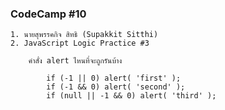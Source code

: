 ### CodeCamp #10
    1. นายสุพรรคกิจ สิทธิ (Supakkit Sitthi)
    2. JavaScript Logic Practice #3

        คำสั่ง alert ไหนที่จะถูกรันบ้าง

            if (-1 || 0) alert( 'first' );
            if (-1 && 0) alert( 'second' );
            if (null || -1 && 0) alert( 'third' );